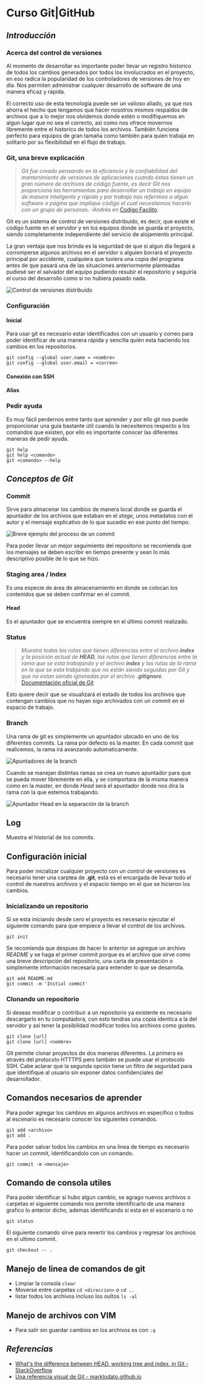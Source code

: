 # Curso Git|GitHub

## ***Introducción***

### Acerca del control de versiones

Al momento de desarrollar es importante poder llevar un registro historico de todos los cambios generados por todos los involucrados en el proyecto, en eso radica la popularidad de los controladores de versiones de hoy en día. Nos permiten administrar cualquier desarrollo de software de una manera eficaz y rápida.

El correcto uso de esta tecnología puede ser un valioso aliado, ya que nos ahorra el hecho que tengamos que hacer nosotros mismos respaldos de archivos que a lo mejor nos olvidemos donde estén o modifiquemos en algun lugar que no sea el correcto, así como nos ofrece movernos libremente entre el historico de todos los archivos. También funciona perfecto para equipos de gran tamaña como también para quien trabaja en solitario por su flexibilidad en el flujo de trabajo.

### Git, una breve explicación

> _Git fue creado pensando en la eficiencia y la confiabilidad del mantenimiento de versiones de aplicaciones cuando éstas tienen un gran número de archivos de código fuente, es decir Git nos proporciona las herramientas para desarrollar un trabajo en equipo de manera inteligente y rápida y por trabajo nos referimos a algún software o página que implique código el cual necesitemos hacerlo con un grupo de personas._
> -Andrés en [Codigo Facilito](https://codigofacilito.com/articulos/que-es-git).

Git es un sistema de control de versiones distribuido, es decir, que existe el código fuente en el servidor y en los equipos donde se guarda el proyecto, siendo completamente independiente del servicio de alojamiento principal.

La gran ventaja que nos brinda es la seguridad de que si algun día llegará a corromperse algunos archivos en el servidor o alguien borrará el proyecto principal por accidente, cualquiera que tuviera una copia del programa antes de que pasará una de las situaciones anteriormente planteadas pudiesé ser el salvador del equipo pudiendo resubir el repositorio y seguiría el curso del desarrollo como si no hubiera pasado nada.  

![Control de versiones distribuido][git-distribuido]

### Configuración

#### Inicial

Para usar git es necesario estar identificados con un usuario y correo para poder identificar de una manera rápida y sencilla quién esta haciendo los cambios en los repositorios.  

```git
git config --global user.name = <nombre>
git config --global user.email = <correo>
```

#### Conexión con SSH

#### Alias

### Pedir ayuda

Es muy fácil perdernos entre tanto que aprender y por ello git nos puede proporcionar una guía bastante útil cuando la necesitemos respecto a los comandos que existen, por ello es importante conocer las diferentes maneras de pedir ayuda.

```git
git help
git help <comando>
git <comando> --help
```

## ***Conceptos de Git***

### Commit

Sirve para almacenar los cambios de manera local donde se guarda el apuntador de los archivos que estaban en el _stage_, unos metadatos con el autor y el mensaje explicativo de lo que sucedio en ese punto del tiempo.

![Breve ejemplo del proceso de un commit][gitcommit]

Para poder llevar un mejor seguimiento del repositorio se recomienda que los mensajes se deben escribir en tiempo presente y sean lo más descriptivo posible de lo que se hizo.

### Staging area / Index

Es una especie de área de almacenamiento en donde se colocan los contenidos que se deben confirmar en el commit.

#### Head

Es el apuntador que se encuentra siempre en el último commit realizado.

### Status

> _Muestra todas las rutas que tienen diferencias entre el archivo **index** y la posición actual de **HEAD**, las rutas que tienen diferencias entre la rama que se esta trabajando y el archivo **index** y las rutas de la rama en la que se esta trabjando que no están siendo seguidas por Git y que no estan siendo ignoradas por el archivo **.gitignore**._ [Documentación oficial de Git](https://git-scm.com/docs/git-status)  

Esto quiere decir que se visualizará el estado de todos los archivos que contengan cambios que no hayan sigo archivados con un commit en el espacio de trabajo.

### Branch

Una rama de git es simplemente un apuntador ubicado en uno de los diferentes commits. La rama por defecto es la master. En cada commit que realicemos, la rama irá avanzando automaticamente.

![Apuntadores de la branch][git-branch]

Cuando se manejan distintas ramas se crea un nuevo apuntador para que se pueda mover libremente en ella, y se comportara de la misma manera como en la master, en donde _Head_ será el apuntador donde nos dira la rama con la que estemos trabajando.

![Apuntador Head en la separación de la branch][git-branch-create]

## Log

Muestra el historial de los commits.

<!--Checar como personalizar los logs https://coderwall.com/p/euwpig/a-better-git-log-->

## Configuración inicial

Para poder inicializar cualquier proyecto con un control de versiones es necesario tener una carptea de **.git**, está es el encargada de llevar todo el control de nuestros archivos y el espacio tiempo en el que se hicieron los cambios.

### Inicializando un repositorio

Si se esta iniciando desde cero el proyecto es necesario ejecutar el siguiente comando para que empiece a llevar el control de los archivos.

```git
git init
```

Se recomienda que despues de hacer lo anterior se agregue un archivo _README_ y se haga el primer commit porque es el archivo que sirve como una breve descripción del repositorio, una carta de presentación o simplemente información necesaria para entender lo que se desarrolla.

```shell
git add README.md
git commit -m 'Initial commit'
```

### Clonando un repositorio

Si deseas modificar o contribuir a un repositorio ya existente es necesario descargarlo en tu computadora, con esto tendras una copia identica a la del servidor y así tener la posibilidad modificar todos los archivos como gustes.

```git
git clone [url]
git clone [url] <nombre>
```

Git permite clonar proyectos de dos maneras diferentes. La primera es através del protocolo HTTTPS pero también se puede usar el protocolo SSH. Cabe aclarar que la segunda opción tiene un filtro de seguridad para que identifique al usuario sin exponer datos confidenciales del desarrollador.

## Comandos necesarios de aprender

Para poder agregar los cambios en algunos archivos en especifico o todos al escenario es necesario conocer los siguientes comandos.

```git
git add <archivo>
git add .
```

Para poder salvar todos los cambios en una linea de tiempo es necesario hacer un commit, identificandolo con un comando.

```git
git commit -m <mensaje>
```

## Comando de consola utiles

Para poder identificar si hubo algun cambio, se agrago nuevos archivos o carpetas el siguiente comando nos permite identificarlo de una manera grafico lo anterior dicho, ademas identificando si esta en el escenario o no

```git
git status
```

El siguiente comando sirve para revertir los cambios y regresar los archivos en el ultimo commit.

```git
git checkout -- .
```

## Manejo de linea de comandos de git

- Limpiar la consola ```clear```
- Moverse entre carpetas ```cd <direccion>``` o ```cd ..```
- listar todos los archivos incluso los oultos ```ls -al```

## Manejo de archivos con VIM

- Para salir sin guardar cambios en los archivos es con ```:q```

<!-- Referencias de imagenes -->

[gitcommit]: /img/gitadd-gitcommit.png
[git-data]: /img/git-data.png
[git-branch]: /img/gitbranch.png
[git-branch-create]: /img/gitbranch-create.png
[git-distribuido]: /img/git-distribuido.png

## ***Referencias***

- [What's the difference between HEAD, working tree and index, in Git - StackOverflow](https://stackoverflow.com/questions/3689838/whats-the-difference-between-head-working-tree-and-index-in-git)
- [Una referencia visual de Git - marklodato.github.io](https://marklodato.github.io/visual-git-guide/index-es.html)

